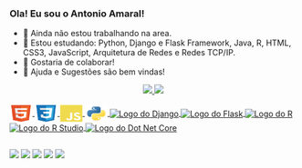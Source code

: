 ### Ola! Eu sou o Antonio Amaral!

- 🔭 Ainda não estou trabalhando na area.
- 🌱 Estou estudando: Python, Django e Flask Framework, Java, R, HTML, CSS3, JavaScript, Arquitetura de Redes e Redes TCP/IP.
- 👯 Gostaria de colaborar!
- 🤔 Ajuda e Sugestões são bem vindas!

<div align="center">
  <a href="https://github.com/antonio-af">
  <img height="180em" src="https://github-readme-stats.vercel.app/api?username=antonio-af&show_icons=true&theme=dracula&include_all_commits=true&count_private=true"/>
  <img height="180em" src="https://github-readme-stats.vercel.app/api/top-langs/?username=antonio-af&layout=compact&langs_count=7&theme=dracula"/>
</div>
  
<div style="display: inline_block"><br>  
  <img align="center" alt="Logo do HTML 5" height="30" width="40" src="https://raw.githubusercontent.com/devicons/devicon/master/icons/html5/html5-original.svg">
  <img align="center" alt="Logo do CSS 3" height="30" width="40" src="https://raw.githubusercontent.com/devicons/devicon/master/icons/css3/css3-original.svg">
  <img align="center" alt="Logo do JavaScript" height="30" width="40" src="https://raw.githubusercontent.com/devicons/devicon/master/icons/javascript/javascript-plain.svg">
  <img align="center" alt="Logo do Python" height="30" width="40" src="https://raw.githubusercontent.com/devicons/devicon/master/icons/python/python-original.svg">
  <img align="center" alt="Logo do Django" height="30" width="40" src="https://cdn.jsdelivr.net/gh/devicons/devicon/icons/django/django-plain.svg">
  <img align="center" alt="Logo do Flask" height="70" width="80" src="https://cdn.jsdelivr.net/gh/devicons/devicon/icons/flask/flask-original-wordmark.svg">
  <img align="center" alt="Logo do R" height="30" width="40" src="https://cdn.jsdelivr.net/gh/devicons/devicon/icons/r/r-original.svg">
  <img align="center" alt="Logo do R Studio" height="30" width="40" src="https://cdn.jsdelivr.net/gh/devicons/devicon/icons/rstudio/rstudio-original.svg">
  <img align="center" alt="Logo do Dot Net Core" height="30" width="40" src="https://cdn.jsdelivr.net/gh/devicons/devicon/icons/dotnetcore/dotnetcore-original.svg">

  
</div>
  
##

<div>  
  <a href="https://www.instagram.com/antonio_a_farias/" target="_blank"><img src="https://img.shields.io/badge/-Instagram-%23E4405F?style=for-the-badge&logo=instagram&logoColor=white" target="_blank"></a>
 	<a href="https://www.twitch.tv/antonioaf1411" target="_blank"><img src="https://img.shields.io/badge/Twitch-9146FF?style=for-the-badge&logo=twitch&logoColor=white" target="_blank"></a>
 <a href="https://discord.gg/Antonio_Amaral#1803" target="_blank"><img src="https://img.shields.io/badge/Discord-7289DA?style=for-the-badge&logo=discord&logoColor=white" target="_blank"></a> 
  <a href = "mailto:antonio.farias.002@gmail.com"><img src="https://img.shields.io/badge/-Gmail-%23333?style=for-the-badge&logo=gmail&logoColor=white" target="_blank"></a>
  <a href="https://www.linkedin.com/in/antonio-amaral-farias-9b6079158/" target="_blank"><img src="https://img.shields.io/badge/-LinkedIn-%230077B5?style=for-the-badge&logo=linkedin&logoColor=white" target="_blank"></a> 
 
</div>
  
